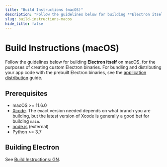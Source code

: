 ```yaml
---
title: "Build Instructions (macOS)"
description: "Follow the guidelines below for building **Electron itself** on macOS, for the purposes of creating custom Electron binaries. For bundling and distributing your app code with the prebuilt Electron binaries, see the application distribution guide."
slug: build-instructions-macos
hide_title: false
---
```


# Build Instructions (macOS)

Follow the guidelines below for building **Electron itself** on macOS, for the purposes of creating custom Electron binaries. For bundling and distributing your app code with the prebuilt Electron binaries, see the [application distribution][application-distribution] guide.

[application-distribution]: latest/tutorial/distribution-overview.md

## Prerequisites

* macOS >= 11.6.0
* [Xcode](https://developer.apple.com/technologies/tools/). The exact version
  needed depends on what branch you are building, but the latest version of
  Xcode is generally a good bet for building `main`.
* [node.js](https://nodejs.org) (external)
* Python >= 3.7

## Building Electron

See [Build Instructions: GN](latest/development/build-instructions-gn.md).
